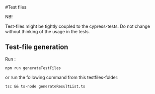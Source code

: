 #Test files

NB!

Test-files might be tightly coupled to the cypress-tests. Do not change without thinking of the usage in the tests.

## Test-file generation

Run :

`npm run generateTestFiles`

or run the following command from this testfiles-folder:

`tsc && ts-node generateResultList.ts`
